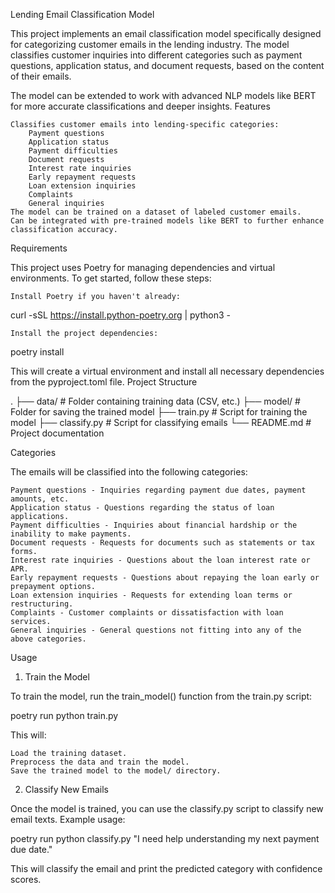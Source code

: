 Lending Email Classification Model

This project implements an email classification model specifically designed for categorizing customer emails in the lending industry. The model classifies customer inquiries into different categories such as payment questions, application status, and document requests, based on the content of their emails.

The model can be extended to work with advanced NLP models like BERT for more accurate classifications and deeper insights.
Features

    Classifies customer emails into lending-specific categories:
        Payment questions
        Application status
        Payment difficulties
        Document requests
        Interest rate inquiries
        Early repayment requests
        Loan extension inquiries
        Complaints
        General inquiries
    The model can be trained on a dataset of labeled customer emails.
    Can be integrated with pre-trained models like BERT to further enhance classification accuracy.

Requirements

This project uses Poetry for managing dependencies and virtual environments. To get started, follow these steps:

    Install Poetry if you haven't already:

curl -sSL https://install.python-poetry.org | python3 -

    Install the project dependencies:

poetry install

This will create a virtual environment and install all necessary dependencies from the pyproject.toml file.
Project Structure

.
├── data/                # Folder containing training data (CSV, etc.)
├── model/               # Folder for saving the trained model
├── train.py             # Script for training the model
├── classify.py          # Script for classifying emails
└── README.md            # Project documentation

Categories

The emails will be classified into the following categories:

    Payment questions - Inquiries regarding payment due dates, payment amounts, etc.
    Application status - Questions regarding the status of loan applications.
    Payment difficulties - Inquiries about financial hardship or the inability to make payments.
    Document requests - Requests for documents such as statements or tax forms.
    Interest rate inquiries - Questions about the loan interest rate or APR.
    Early repayment requests - Questions about repaying the loan early or prepayment options.
    Loan extension inquiries - Requests for extending loan terms or restructuring.
    Complaints - Customer complaints or dissatisfaction with loan services.
    General inquiries - General questions not fitting into any of the above categories.

Usage
1. Train the Model

To train the model, run the train_model() function from the train.py script:

poetry run python train.py

This will:

    Load the training dataset.
    Preprocess the data and train the model.
    Save the trained model to the model/ directory.

2. Classify New Emails

Once the model is trained, you can use the classify.py script to classify new email texts. Example usage:

poetry run python classify.py "I need help understanding my next payment due date."

This will classify the email and print the predicted category with confidence scores.
